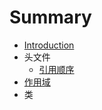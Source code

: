 # Summary

* [Introduction](README.md)
* 头文件
   * [引用顺序](header_file/including_order.md)
* [作用域](namespace.md)
* 类

